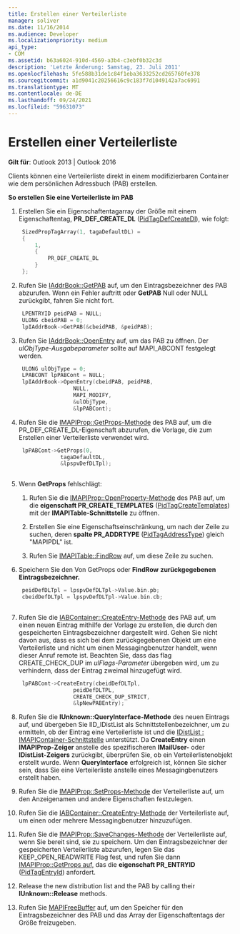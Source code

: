 ```yaml
---
title: Erstellen einer Verteilerliste
manager: soliver
ms.date: 11/16/2014
ms.audience: Developer
ms.localizationpriority: medium
api_type:
- COM
ms.assetid: b63a6024-910d-4569-a3b4-c3ebf0b32c3d
description: 'Letzte Änderung: Samstag, 23. Juli 2011'
ms.openlocfilehash: 5fe588b31de1c84f1eba3633252cd265760fe378
ms.sourcegitcommit: a1d9041c20256616c9c183f7d1049142a7ac6991
ms.translationtype: MT
ms.contentlocale: de-DE
ms.lasthandoff: 09/24/2021
ms.locfileid: "59631073"
---
```

# <a name="creating-a-distribution-list"></a>Erstellen einer Verteilerliste

**Gilt für**: Outlook 2013 | Outlook 2016 
  
Clients können eine Verteilerliste direkt in einem modifizierbaren Container wie dem persönlichen Adressbuch (PAB) erstellen.
  
**So erstellen Sie eine Verteilerliste im PAB**
  
1. Erstellen Sie ein Eigenschaftentagarray der Größe mit einem Eigenschaftentag, **PR_DEF_CREATE_DL** ([PidTagDefCreateDl](pidtagdefcreatedl-canonical-property.md)), wie folgt:
    
   ```cpp
    SizedPropTagArray(1, tagaDefaultDL) =
    {
        1,
        {
            PR_DEF_CREATE_DL
        }
    };
   ```

2. Rufen Sie [IAddrBook::GetPAB](iaddrbook-getpab.md) auf, um den Eintragsbezeichner des PAB abzurufen. Wenn ein Fehler auftritt oder **GetPAB** Null oder NULL zurückgibt, fahren Sie nicht fort. 
    
   ```cpp
    LPENTRYID peidPAB = NULL;
    ULONG cbeidPAB = 0;
    lpIAddrBook->GetPAB(&cbeidPAB, &peidPAB);
   ```

3. Rufen Sie [IAddrBook::OpenEntry](iaddrbook-openentry.md) auf, um das PAB zu öffnen. Der  _ulObjType-Ausgabeparameter_ sollte auf MAPI_ABCONT festgelegt werden. 
    
   ```cpp
    ULONG ulObjType = 0;
    LPABCONT lpPABCont = NULL;
    lpIAddrBook->OpenEntry(cbeidPAB, peidPAB,
                    NULL,
                    MAPI_MODIFY,
                    &ulObjType,
                    &lpPABCont);
   ```

4. Rufen Sie die [IMAPIProp::GetProps-Methode](imapiprop-getprops.md) des PAB auf, um die PR_DEF_CREATE_DL-Eigenschaft abzurufen, die Vorlage, die zum Erstellen einer Verteilerliste verwendet wird. 
    
   ```cpp
    lpPABCont->GetProps(0,
                tagaDefaultDL,
                &lpspvDefDLTpl);
    
   ```

5. Wenn **GetProps** fehlschlägt: 
    
   1. Rufen Sie die [IMAPIProp::OpenProperty-Methode](imapiprop-openproperty.md) des PAB auf, um die **eigenschaft PR_CREATE_TEMPLATES** ([PidTagCreateTemplates](pidtagcreatetemplates-canonical-property.md)) mit der **IMAPITable-Schnittstelle** zu öffnen. 
      
   2. Erstellen Sie eine Eigenschaftseinschränkung, um nach der Zeile zu suchen, deren **spalte PR_ADDRTYPE** ([PidTagAddressType](pidtagaddresstype-canonical-property.md)) gleich "MAPIPDL" ist. 
      
   3. Rufen Sie [IMAPITable::FindRow](imapitable-findrow.md) auf, um diese Zeile zu suchen. 
    
6. Speichern Sie den Von GetProps oder **FindRow** **zurückgegebenen Eintragsbezeichner.**
    
   ```cpp
    peidDefDLTpl = lpspvDefDLTpl->Value.bin.pb;
    cbeidDefDLTpl = lpspvDefDLTpl->Value.bin.cb;
    
   ```

7. Rufen Sie die [IABContainer::CreateEntry-Methode](iabcontainer-createentry.md) des PAB auf, um einen neuen Eintrag mithilfe der Vorlage zu erstellen, die durch den gespeicherten Eintragsbezeichner dargestellt wird. Gehen Sie nicht davon aus, dass es sich bei dem zurückgegebenen Objekt um eine Verteilerliste und nicht um einen Messagingbenutzer handelt, wenn dieser Anruf remote ist. Beachten Sie, dass das flag CREATE_CHECK_DUP im  _ulFlags-Parameter_ übergeben wird, um zu verhindern, dass der Eintrag zweimal hinzugefügt wird. 
    
   ```cpp
    lpPABCont->CreateEntry(cbeidDefDLTpl,
                    peidDefDLTPL,
                    CREATE_CHECK_DUP_STRICT,
                    &lpNewPABEntry);
   ```

8. Rufen Sie die **IUnknown::QueryInterface-Methode** des neuen Eintrags auf, und übergeben Sie IID_IDistList als Schnittstellenbezeichner, um zu ermitteln, ob der Eintrag eine Verteilerliste ist und die [IDistList : IMAPIContainer-Schnittstelle](idistlistimapicontainer.md) unterstützt. Da **CreateEntry** einen **IMAPIProp-Zeiger** anstelle des spezifischeren **IMailUser-** oder **IDistList-Zeigers** zurückgibt, überprüfen Sie, ob ein Verteilerlistenobjekt erstellt wurde. Wenn **QueryInterface** erfolgreich ist, können Sie sicher sein, dass Sie eine Verteilerliste anstelle eines Messagingbenutzers erstellt haben. 
    
9. Rufen Sie die [IMAPIProp::SetProps-Methode](imapiprop-setprops.md) der Verteilerliste auf, um den Anzeigenamen und andere Eigenschaften festzulegen. 
    
10. Rufen Sie die [IABContainer::CreateEntry-Methode](iabcontainer-createentry.md) der Verteilerliste auf, um einen oder mehrere Messagingbenutzer hinzuzufügen. 
    
11. Rufen Sie die [IMAPIProp::SaveChanges-Methode](imapiprop-savechanges.md) der Verteilerliste auf, wenn Sie bereit sind, sie zu speichern. Um den Eintragsbezeichner der gespeicherten Verteilerliste abzurufen, legen Sie das KEEP_OPEN_READWRITE Flag fest, und rufen Sie dann [IMAPIProp::GetProps auf,](imapiprop-getprops.md) das die **eigenschaft PR_ENTRYID** ([PidTagEntryId](pidtagentryid-canonical-property.md)) anfordert.
    
12. Release the new distribution list and the PAB by calling their **IUnknown::Release** methods. 
    
13. Rufen Sie [MAPIFreeBuffer](mapifreebuffer.md) auf, um den Speicher für den Eintragsbezeichner des PAB und das Array der Eigenschaftentags der Größe freizugeben. 
    


